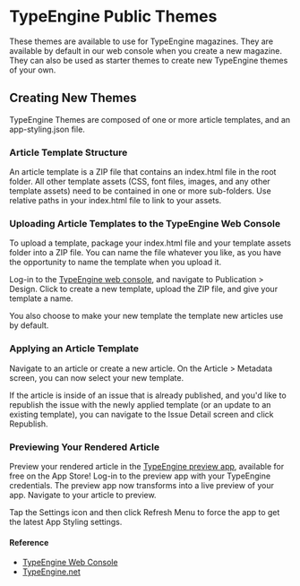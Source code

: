 # TypeEngine Public Themes

These themes are available to use for TypeEngine magazines. They are available by default in our web console when you create a new magazine. They can also be used as starter themes to create new TypeEngine themes of your own.

## Creating New Themes

TypeEngine Themes are composed of one or more article templates, and an app-styling.json file.

### Article Template Structure
An article template is a ZIP file that contains an index.html file in the root folder. All other template assets (CSS, font files, images, and any other template assets) need to be contained in one or more sub-folders. Use relative paths in your index.html file to link to your assets.

### Uploading Article Templates to the TypeEngine Web Console
To upload a template, package your index.html file and your template assets folder into a ZIP file. You can name the file whatever you like, as you have the opportunity to name the template when you upload it.

Log-in to the [TypeEngine web console](http://console.typeengine.net), and navigate to Publication > Design. Click to create a new template, upload the ZIP file, and give your template a name.

You also choose to make your new template the template new articles use by default. 

### Applying an Article Template
Navigate to an article or create a new article. On the Article > Metadata screen, you can now select your new template. 

If the article is inside of an issue that is already published, and you'd like to republish the issue with the newly applied template (or an update to an existing template), you can navigate to the Issue Detail screen and click Republish.

### Previewing Your Rendered Article
Preview your rendered article in the [TypeEngine preview app](http://appstore.com/typeengine), available for free on the App Store! Log-in to the preview app with your TypeEngine credentials. The preview app now transforms into a live preview of your app. Navigate to your article to preview.

Tap the Settings icon and then click Refresh Menu to force the app to get the latest App Styling settings.

#### Reference
- [TypeEngine Web Console](http://console.typeengine.net)
- [TypeEngine.net](http://typeengine.net)
